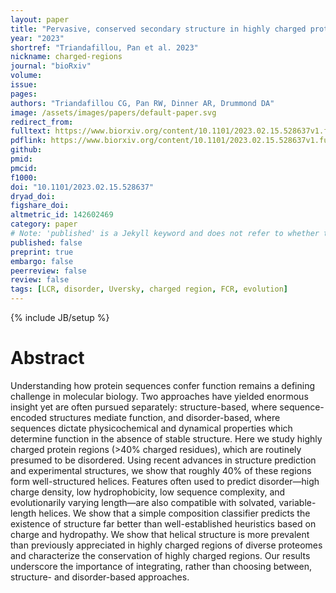 ```yaml
---
layout: paper
title: "Pervasive, conserved secondary structure in highly charged protein regions"
year: "2023"
shortref: "Triandafillou, Pan et al. 2023"
nickname: charged-regions
journal: "bioRxiv"
volume: 
issue: 
pages: 
authors: "Triandafillou CG, Pan RW, Dinner AR, Drummond DA"
image: /assets/images/papers/default-paper.svg
redirect_from: 
fulltext: https://www.biorxiv.org/content/10.1101/2023.02.15.528637v1.full
pdflink: https://www.biorxiv.org/content/10.1101/2023.02.15.528637v1.full.pdf
github: 
pmid: 
pmcid: 
f1000: 
doi: "10.1101/2023.02.15.528637"
dryad_doi:
figshare_doi: 
altmetric_id: 142602469
category: paper
# Note: 'published' is a Jekyll keyword and does not refer to whether the paper is published, but rather to whether this Markdown should be part of the rendered site.
published: false
preprint: true
embargo: false	
peerreview: false
review: false
tags: [LCR, disorder, Uversky, charged region, FCR, evolution]
---
```

{% include JB/setup %}

# Abstract 

Understanding how protein sequences confer function remains a defining challenge in molecular biology. Two approaches have yielded enormous insight yet are often pursued separately:  structure-based, where sequence-encoded structures mediate function, and disorder-based, where sequences dictate physicochemical and dynamical properties which determine function in the absence of stable structure. Here we study highly charged protein regions (>40% charged residues), which are routinely presumed to be disordered. Using recent advances in structure prediction and experimental structures, we show that roughly 40% of these regions form well-structured helices. Features often used to predict disorder—high charge density, low hydrophobicity, low sequence complexity, and evolutionarily varying length—are also compatible with solvated, variable-length helices. We show that a simple composition classifier predicts the existence of structure far better than well-established heuristics based on charge and hydropathy. We show that helical structure is more prevalent than previously appreciated in highly charged regions of diverse proteomes and characterize the conservation of highly charged regions. Our results underscore the importance of integrating, rather than choosing between, structure- and disorder-based approaches.